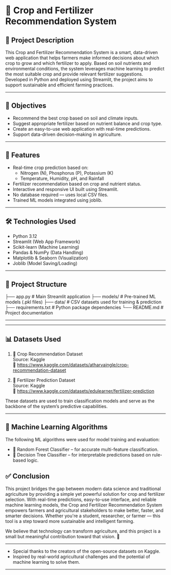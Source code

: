 # 🌾 Crop and Fertilizer Recommendation System

## 📌 Project Description

This Crop and Fertilizer Recommendation System is a smart, data-driven web application that helps farmers make informed decisions about which crop to grow and which fertilizer to apply. Based on soil nutrients and environmental conditions, the system leverages machine learning to predict the most suitable crop and provide relevant fertilizer suggestions. Developed in Python and deployed using Streamlit, the project aims to support sustainable and efficient farming practices.

---

## 🎯 Objectives

- Recommend the best crop based on soil and climate inputs.
- Suggest appropriate fertilizer based on nutrient balance and crop type.
- Create an easy-to-use web application with real-time predictions.
- Support data-driven decision-making in agriculture.

---

## 🚀 Features

- Real-time crop prediction based on:
  - Nitrogen (N), Phosphorus (P), Potassium (K)
  - Temperature, Humidity, pH, and Rainfall
- Fertilizer recommendation based on crop and nutrient status.
- Interactive and responsive UI built using Streamlit.
- No database required — uses local CSV files.
- Trained ML models integrated using joblib.

---

## 🛠 Technologies Used

- Python 3.12
- Streamlit (Web App Framework)
- Scikit-learn (Machine Learning)
- Pandas & NumPy (Data Handling)
- Matplotlib & Seaborn (Visualization)
- Joblib (Model Saving/Loading)

---

## 📁 Project Structure
├── app.py # Main Streamlit application
├── models/ # Pre-trained ML models (.pkl files)
├── data/ # CSV datasets used for training & prediction
├── requirements.txt # Python package dependencies
└── README.md # Project documentation



---


---

## 📊 Datasets Used

1. 🌿 Crop Recommendation Dataset  
   Source: Kaggle  
   🔗 https://www.kaggle.com/datasets/atharvaingle/crop-recommendation-dataset

2. 🌾 Fertilizer Prediction Dataset  
   Source: Kaggle  
   🔗 https://www.kaggle.com/datasets/edulearner/fertilizer-prediction

These datasets are used to train classification models and serve as the backbone of the system’s predictive capabilities.

---

## 🤖 Machine Learning Algorithms

The following ML algorithms were used for model training and evaluation:

- 🌳 Random Forest Classifier – for accurate multi-feature classification.
- 🌿 Decision Tree Classifier – for interpretable predictions based on rule-based logic.

  

## ✅ Conclusion

This project bridges the gap between modern data science and traditional agriculture by providing a simple yet powerful solution for crop and fertilizer selection. With real-time predictions, easy-to-use interface, and reliable machine learning models, the Crop and Fertilizer Recommendation System empowers farmers and agricultural stakeholders to make better, faster, and smarter decisions. Whether you're a student, researcher, or farmer — this tool is a step toward more sustainable and intelligent farming.

We believe that technology can transform agriculture, and this project is a small but meaningful contribution toward that vision. 🌱

---


- Special thanks to the creators of the open-source datasets on Kaggle.
- Inspired by real-world agricultural challenges and the potential of machine learning to solve them.

---



